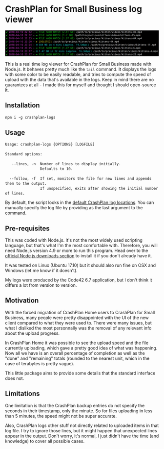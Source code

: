 # CrashPlan for Small Business log viewer

![Demo](https://raw.githubusercontent.com/SamuelBolduc/crashplan-logs/master/crashplan-logs-screenshot.png)

This is a real time log viewer for CrashPlan for Small Business made with Node.js. It behaves pretty much like the `tail` command. It displays the logs with some color to be easily readable, and tries to compute the speed of upload with the data that's available in the logs. Keep in mind there are no guarantees at all - I made this for myself and thought I should open-source it.

## Installation

`npm i -g crashplan-logs`

## Usage

```
Usage: crashplan-logs {OPTIONS} [LOGFILE]

Standard options:

   --lines, -n  Number of lines to display initially.
                Defaults to 10.

  --follow, -f  If set, monitors the file for new lines and appends them to the output.
                If unspecified, exits after showing the initial number of lines.

```

By default, the script looks in the [default CrashPlan log locations](https://support.code42.com/CrashPlan/4/Troubleshooting/Read_Code42_app_log_files#Log_file_locations). You can manually specify the log file by providing as the last argument to the command.

## Pre-requisites
This was coded with Node.js. It's not the most widely used scripting language, but that's what I'm the most comfortable with. Therefore, you will need Node.js version 4.9 or more to run this program. Head over to the [official Node.js downloads section](https://nodejs.org/en/download/) to install it if you don't already have it.

It was tested on Linux (Ubuntu 17.10) but it should also run fine on OSX and Windows (let me know if it doesn't).

My logs were produced by the Code42 6.7 application, but I don't think it differs a lot from version to version.

## Motivation

With the forced migration of CrashPlan Home users to CrashPlan for Small Business, many people were pretty disappointed with the UI of the new client compared to what they were used to. There were many issues, but what I disliked the most personnally was the removal of any relevant info about the upload progress.

In CrashPlan Home it was possible to see the upload speed and the file currently uploading, which gave a pretty good idea of what was happening. Now all we have is an overall percentage of completion as well as the "done" and "remaining" totals (rounded to the nearest unit, which in the case of terabytes is pretty vague).

This little package aims to provide some details that the standard interface does not.

## Limitations

One limitation is that the CrashPlan backup entries do not specify the seconds in their timestamp, only the minute. So for files uploading in less than 5 minutes, the speed might not be super accurate.

Also, CrashPlan logs other stuff not directly related to uploaded items in that log file. I try to ignore those lines, but it might happen that unexpected lines appear in the output. Don't worry, it's normal, I just didn't have the time (and knowledge) to cover all possible cases.
